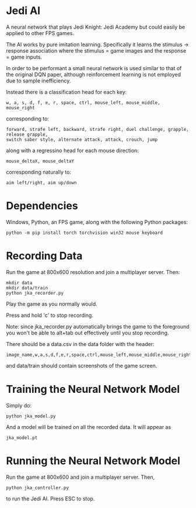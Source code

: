 # Jedi AI
A neural network that plays Jedi Knight: Jedi Academy but could easily be applied to other FPS games.

The AI works by pure imitation learning. Specifically it learns the stimulus -> response association
where the stimulus = game images and the response = game inputs.

In order to be performant a small neural network is used similar to that of the original DQN paper,
although reinforcement learning is not employed due to sample inefficiency. 

Instead there is a classification head for each key:

```
w, a, s, d, f, e, r, space, ctrl, mouse_left, mouse_middle, mouse_right
```

corresponding to:

```
forward, strafe left, backward, strafe right, duel challenge, grapple, release grapple,
switch saber style, alternate attack, attack, crouch, jump
```

along with a regressino head for each mouse direction:

```
mouse_deltaX, mouse_deltaY
```

corresponding naturally to:

```
aim left/right, aim up/down
```

# Dependencies

Windows, Python, an FPS game, along with the following Python packages:

```
python -m pip install torch torchvision win32 mouse keyboard
```

# Recording Data

Run the game at 800x600 resolution and join a multiplayer server. Then:

```
mkdir data
mkdir data/train
python jka_recorder.py
```

Play the game as you normally would.

Press and hold 'c' to stop recording.

Note: since jka_recorder.py automatically brings the game to the foreground you
won't be able to alt+tab out effectively until you stop recording.

There should be a data.csv in the data folder with the header:

```
image_name,w,a,s,d,f,e,r,space,ctrl,mouse_left,mouse_middle,mouse_right,mouse_deltaX,mouse_deltaY
```

and data/train should contain screenshots of the game screen.

# Training the Neural Network Model

Simply do:

```
python jka_model.py
```

And a model will be trained on all the recorded data. It will appear as

```
jka_model.pt
```

# Running the Neural Network Model

Run the game at 800x600 and join a multiplayer server. Then,

```
python jka_controller.py
```

to run the Jedi AI. Press ESC to stop.
